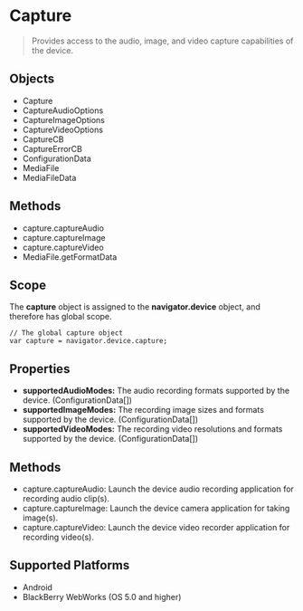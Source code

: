 Capture
=======

> Provides access to the audio, image, and video capture capabilities of the device.

Objects
-------

- Capture
- CaptureAudioOptions
- CaptureImageOptions
- CaptureVideoOptions
- CaptureCB
- CaptureErrorCB
- ConfigurationData
- MediaFile
- MediaFileData

Methods
-------

- capture.captureAudio
- capture.captureImage
- capture.captureVideo
- MediaFile.getFormatData

Scope
-----

The __capture__ object is assigned to the __navigator.device__ object, and therefore has global scope.

    // The global capture object
    var capture = navigator.device.capture;

Properties
----------

- __supportedAudioModes:__ The audio recording formats supported by the device. (ConfigurationData[])
- __supportedImageModes:__ The recording image sizes and formats supported by the device. (ConfigurationData[])
- __supportedVideoModes:__ The recording video resolutions and formats supported by the device. (ConfigurationData[])

Methods
-------

- capture.captureAudio: Launch the device audio recording application for recording audio clip(s).
- capture.captureImage: Launch the device camera application for taking image(s).
- capture.captureVideo: Launch the device video recorder application for recording video(s).


Supported Platforms
-------------------

- Android
- BlackBerry WebWorks (OS 5.0 and higher)

